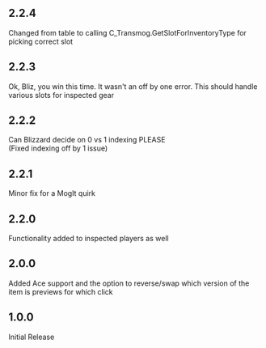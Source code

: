 ## 2.2.4

Changed from table to calling C_Transmog.GetSlotForInventoryType for picking correct slot

## 2.2.3

Ok, Bliz, you win this time.
It wasn't an off by one error. 
This should handle various slots for inspected gear

## 2.2.2

Can Blizzard decide on 0 vs 1 indexing PLEASE  
(Fixed indexing off by 1 issue)

## 2.2.1

Minor fix for a MogIt quirk

## 2.2.0

Functionality added to inspected players as well


## 2.0.0

Added Ace support and the option to reverse/swap which version of the item is previews for which click


## 1.0.0

Initial Release
